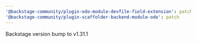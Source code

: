 ```yaml
---
'@backstage-community/plugin-odo-module-devfile-field-extension': patch
'@backstage-community/plugin-scaffolder-backend-module-odo': patch
---
```


Backstage version bump to v1.31.1
